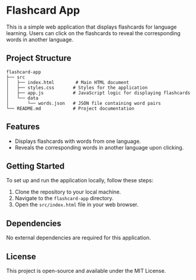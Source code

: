 # Flashcard App

This is a simple web application that displays flashcards for language learning. Users can click on the flashcards to reveal the corresponding words in another language.

## Project Structure

```
flashcard-app
├── src
│   ├── index.html        # Main HTML document
│   ├── styles.css       # Styles for the application
│   ├── app.js           # JavaScript logic for displaying flashcards
│   └── data
│       └── words.json   # JSON file containing word pairs
└── README.md            # Project documentation
```

## Features

- Displays flashcards with words from one language.
- Reveals the corresponding words in another language upon clicking.

## Getting Started

To set up and run the application locally, follow these steps:

1. Clone the repository to your local machine.
2. Navigate to the `flashcard-app` directory.
3. Open the `src/index.html` file in your web browser.

## Dependencies

No external dependencies are required for this application.

## License

This project is open-source and available under the MIT License.
